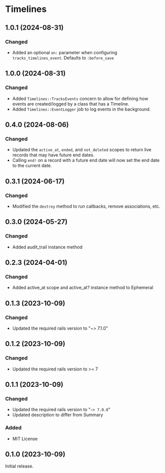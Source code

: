 # Timelines

## 1.0.1 (2024-08-31)
### Changed
- Added an optional `on:` parameter when configuring `tracks_timelines_event`. Defaults to `:before_save`

## 1.0.0 (2024-08-31)
### Changed
- Added `Timelines::TracksEvents` concern to allow for defining how events are created/logged by a class that has a Timeline.
- Added `Timelines::EventLogger` job to log events in the background.

## 0.4.0 (2024-08-06)
### Changed
- Updated the `active_at`, `ended`, and `not_deleted` scopes to return live records that may have future end dates.
- Calling `end!` on a record with a future end date will now set the end date to the current date.

## 0.3.1 (2024-06-17)
### Changed
- Modified the `destroy` method to run callbacks, remove associations, etc.

## 0.3.0 (2024-05-27)
### Changed
- Added audit_trail instance method

## 0.2.3 (2024-04-01)
### Changed
- Added active_at scope and active_at? instance method to Ephemeral

## 0.1.3 (2023-10-09)
### Changed
- Updated the required rails version to "~> 7.1.0"

## 0.1.2 (2023-10-09)
### Changed
- Updated the required rails version to >= 7

## 0.1.1 (2023-10-09)
### Changed
- Updated the required rails version to "`~> 7.0.0`"
- Updated description to differ from Summary

### Added
- MIT License
## 0.1.0 (2023-10-09)
Initial release.
